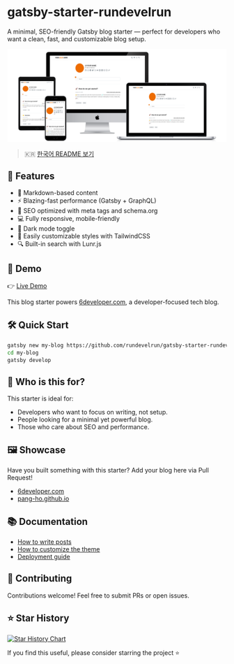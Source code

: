 # gatsby-starter-rundevelrun

A minimal, SEO-friendly Gatsby blog starter — perfect for developers who want a clean, fast, and customizable blog setup.

![데모 스크린샷](screen.png)

> 🇰🇷 [한국어 README 보기](README.ko.md)

## 🚀 Features

- 📝 Markdown-based content
- ⚡ Blazing-fast performance (Gatsby + GraphQL)
- 🧠 SEO optimized with meta tags and schema.org
- 💻 Fully responsive, mobile-friendly
- 🌙 Dark mode toggle
- 🎨 Easily customizable styles with TailwindCSS
- 🔍 Built-in search with Lunr.js

## 👀 Demo

👉 [Live Demo](https://6developer.com)

This blog starter powers [6developer.com](https://6developer.com), a developer-focused tech blog.

## 🛠️ Quick Start

```bash
gatsby new my-blog https://github.com/rundevelrun/gatsby-starter-rundevelrun
cd my-blog
gatsby develop
```

## 🧩 Who is this for?

This starter is ideal for:

- Developers who want to focus on writing, not setup.
- People looking for a minimal yet powerful blog.
- Those who care about SEO and performance.

## 🖼️ Showcase

Have you built something with this starter? Add your blog here via Pull Request!

- [6developer.com](https://6developer.com)
- [pang-ho.github.io](http://pang-ho.github.io/)

## 📚 Documentation

- [How to write posts](docs/writing.md) 
- [How to customize the theme](docs/customization.md)
- [Deployment guide](docs/deploy.md) 

## 🙌 Contributing

Contributions welcome! Feel free to submit PRs or open issues.

## ⭐ Star History

[![Star History Chart](https://api.star-history.com/svg?repos=rundevelrun/gatsby-starter-rundevelrun&type=Date)](https://star-history.com/#rundevelrun/gatsby-starter-rundevelrun&Date)

If you find this useful, please consider starring the project ⭐️
